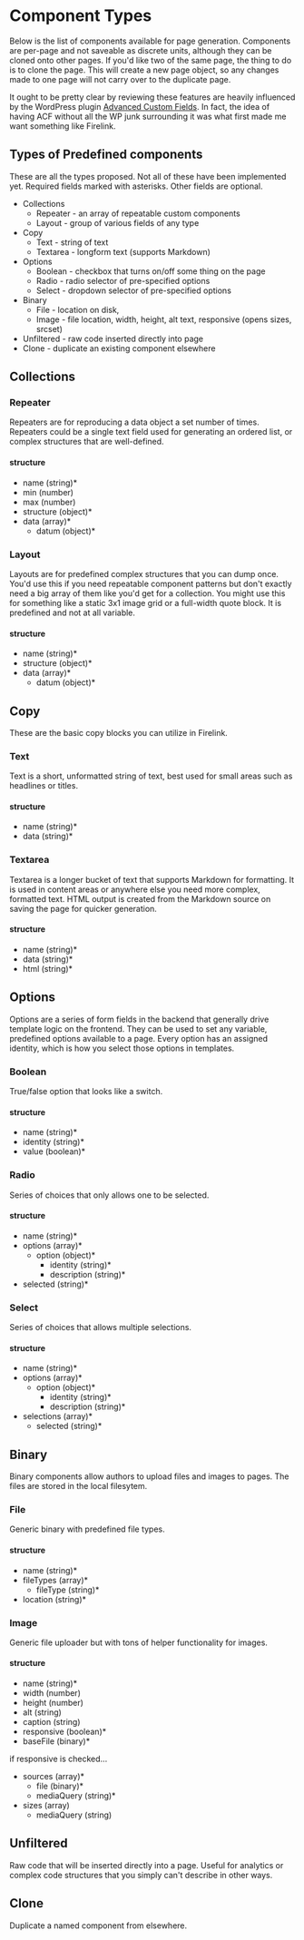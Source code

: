 # Component Types

Below is the list of components available for page generation. Components are
per-page and not saveable as discrete units, although they can be cloned onto
other pages. If you'd like two of the same page, the thing to do is to clone the
page. This will create a new page object, so any changes made to one page will
not carry over to the duplicate page.

It ought to be pretty clear by reviewing these features are heavily influenced
by the WordPress plugin [Advanced Custom Fields][acf]. In fact, the idea of
having ACF without all the WP junk surrounding it was what first made me want
something like Firelink.

  [acf]: https://www.advancedcustomfields.com/

## Types of Predefined components

These are all the types proposed. Not all of these have been implemented yet.
Required fields marked with asterisks. Other fields are optional.

*   Collections
    *   Repeater - an array of repeatable custom components
    *   Layout - group of various fields of any type
*   Copy
    *   Text - string of text
    *   Textarea - longform text (supports Markdown)
*   Options
    *   Boolean - checkbox that turns on/off some thing on the page
    *   Radio - radio selector of pre-specified options
    *   Select - dropdown selector of pre-specified options
*   Binary
    *   File - location on disk,
    *   Image - file location, width, height, alt text, responsive (opens sizes,
        srcset)
*   Unfiltered - raw code inserted directly into page
*   Clone - duplicate an existing component elsewhere

## Collections

### Repeater

Repeaters are for reproducing a data object a set number of times. Repeaters
could be a single text field used for generating an ordered list, or complex
structures that are well-defined.

#### structure

*   name (string)*
*   min (number)
*   max (number)
*   structure (object)*
*   data (array)*
    *   datum (object)*

### Layout

Layouts are for predefined complex structures that you can dump once. You'd use
this if you need repeatable component patterns but don't exactly need a big
array of them like you'd get for a collection. You might use this for something
like a static 3x1 image grid or a full-width quote block. It is predefined and
not at all variable.

#### structure

*   name (string)*
*   structure (object)*
*   data (array)*
    *   datum (object)*

## Copy

These are the basic copy blocks you can utilize in Firelink.

### Text

Text is a short, unformatted string of text, best used for small areas such as
headlines or titles.

#### structure

*   name (string)*
*   data (string)*

### Textarea

Textarea is a longer bucket of text that supports Markdown for formatting. It is
used in content areas or anywhere else you need more complex, formatted text.
HTML output is created from the Markdown source on saving the page for quicker
generation.

#### structure

*   name (string)*
*   data (string)*
*   html (string)*

## Options

Options are a series of form fields in the backend that generally drive
template logic on the frontend. They can be used to set any variable, predefined
options available to a page. Every option has an assigned identity, which is how
you select those options in templates.

### Boolean

True/false option that looks like a switch.

#### structure

*   name (string)*
*   identity (string)*
*   value (boolean)*

### Radio

Series of choices that only allows one to be selected.

#### structure

*   name (string)*
*   options (array)*
    *   option (object)*
        *   identity (string)*
        *   description (string)*
*   selected (string)*

### Select

Series of choices that allows multiple selections.

#### structure

*   name (string)*
*   options (array)*
    *   option (object)*
        *   identity (string)*
        *   description (string)*
*   selections (array)*
    *   selected (string)*

## Binary

Binary components allow authors to upload files and images to pages. The files
are stored in the local filesytem.

### File

Generic binary with predefined file types.

#### structure

*   name (string)*
*   fileTypes (array)*
    *   fileType (string)*
*   location (string)*

### Image

Generic file uploader but with tons of helper functionality for images.

#### structure

*   name (string)*
*   width (number)
*   height (number)
*   alt (string)
*   caption (string)
*   responsive (boolean)*
*   baseFile (binary)*

if responsive is checked...

*   sources (array)*
    *   file (binary)*
    *   mediaQuery (string)*
*   sizes (array)
    *   mediaQuery (string)

## Unfiltered

Raw code that will be inserted directly into a page. Useful for analytics or
complex code structures that you simply can't describe in other ways.

## Clone

Duplicate a named component from elsewhere.
